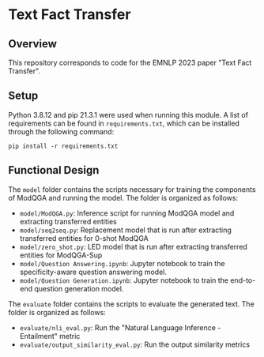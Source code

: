 # Text Fact Transfer

## Overview

This repository corresponds to code for the EMNLP 2023 paper "Text Fact Transfer".

## Setup

Python 3.8.12 and pip 21.3.1 were used when running this module. A list of requirements can be found in `requirements.txt`, which can be installed through the following command:
```
pip install -r requirements.txt 
```
## Functional Design

The `model` folder contains the scripts necessary for training the components of ModQGA and running the model. The folder is organized as follows:
* `model/ModQGA.py`: Inference script for running ModQGA model and extracting transferred entities
* `model/seq2seq.py`: Replacement model that is run after extracting transferred entities for 0-shot ModQGA
* `model/zero_shot.py`: LED model that is run after extracting transferred entities for ModQGA-Sup
* `model/Question Answering.ipynb`: Jupyter notebook to train the specificity-aware question answering model.
* `model/Question Generation.ipynb`: Jupyter notebook to train the end-to-end question generation model.

The `evaluate` folder contains the scripts to evaluate the generated text. The folder is organized as follows:
* `evaluate/nli_eval.py`: Run the "Natural Language Inference - Entailment" metric
* `evaluate/output_similarity_eval.py`: Run the output similarity metrics
